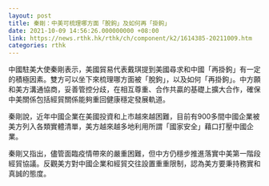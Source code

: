 ```yaml
---
layout: post
title: 秦剛：中美可梳理哪方面「脫鉤」及如何再「掛鉤」
date: 2021-10-09 14:56:26.000000000 +08:00
link: https://news.rthk.hk/rthk/ch/component/k2/1614385-20211009.htm
categories: rthk
---
```


中國駐美大使秦剛表示，美國貿易代表戴琪提到美國尋求和中國「再掛鉤」有一定的積極因素。雙方可以坐下來梳理哪方面被「脫鉤」，以及如何「再掛鉤」。中方願和美方溝通協商，妥善管控分歧，在相互尊重、合作共贏的基礎上擴大合作，確保中美關係包括經貿關係能夠重回健康穩定發展軌道。

秦剛說，近年中國企業在美國投資和上市越來越困難，目前有900多間中國企業被美方列入各類實體清單，美方越來越多地利用所謂「國家安全」藉口打壓中國企業。

秦剛又指出，儘管面臨疫情帶來的嚴重困難，但中方仍穩步推進落實中美第一階段經貿協議。反觀美方對中國企業和經貿交往設置重重限制，認為美方要秉持務實和真誠的態度。
